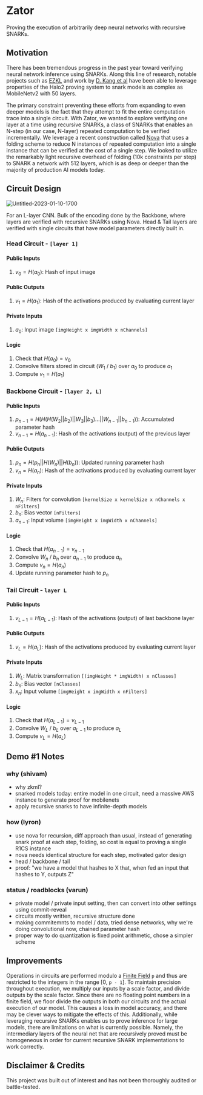 # Zator

Proving the execution of arbitrarily deep neural networks with recursive SNARKs.

## Motivation
There has been tremendous progress in the past year toward verifying neural network inference using SNARKs. Along this line of research, notable projects such as [EZKL](https://github.com/zkonduit/ezkl) and work by [D. Kang et al](https://arxiv.org/pdf/2210.08674.pdf) have been able to leverage properties of the Halo2 proving system to snark models as complex as MobileNetv2 with 50 layers. 

The primary constraint preventing these efforts from expanding to even deeper models is the fact that they attempt to fit the entire computation trace into a single circuit. With Zator, we wanted to explore verifying one layer at a time using recursive SNARKs, a class of SNARKs that enables an N-step (in our case, N-layer) repeated computation to be verified incrementally. We leverage a recent construction called [Nova](https://github.com/microsoft/Nova) that uses a folding scheme to reduce N instances of repeated computation into a single instance that can be verified at the cost of a single step. We looked to utilize the remarkably light recursive overhead of folding (10k constraints per step) to SNARK a network with 512 layers, which is as deep or deeper than the majority of production AI models today. 

## Circuit Design

![Untitled-2023-01-10-1700](https://user-images.githubusercontent.com/97858468/212182755-d0ceca49-71f3-4ec8-b627-46da56fd7261.svg)

For an L-layer CNN. Bulk of the encoding done by the Backbone, where layers are verified with recursive SNARKs using Nova. Head & Tail layers are verified with single circuits that have model parameters directly built in. 

### **Head Circuit** - `[layer 1]`
#### Public Inputs
1. $v_0 = H(a_0)$: Hash of input image 

#### Public Outputs
1. $v_1 = H(a_1)$: Hash of the activations produced by evaluating current layer

#### Private Inputs
1. $a_0$: Input image `[imgHeight x imgWidth x nChannels]`

#### Logic
1. Check that $H(a_0) = v_0$
1. Convolve filters stored in circuit ($W_1$ / $b_1$) over $a_0$ to produce $a_1$
1. Compute $v_1 = H(a_1)$

### **Backbone Circuit** - `[layer 2, L)`
#### Public Inputs
1. $p_{n - 1} = H(H(H(W_2 || b_2) || W_3 || b_3) ... || W_{n - 1} || b_{n - 1}))$: Accumulated parameter hash
1. $v_{n - 1} = H(a_{n - 1})$: Hash of the activations (output) of the previous layer

#### Public Outputs
1. $p_n = H(p_n || H(W_n) || H(b_n))$: Updated running parameter hash 
1. $v_n = H(a_n)$: Hash of the activations produced by evaluating current layer

#### Private Inputs
1. $W_n$: Filters for convolution `[kernelSize x kernelSize x nChannels x nFilters]`
1. $b_n$: Bias vector `[nFilters]`
1. $a_{n-1}$: Input volume `[imgHeight x imgWidth x nChannels]`

#### Logic
1. Check that $H(a_{n-1}) = v_{n-1}$
1. Convolve $W_n$ / $b_n$ over $a_{n-1}$ to produce $a_n$
1. Compute $v_n = H(a_n)$
1. Update running parameter hash to $p_n$

### **Tail Circuit** - `layer L`
#### Public Inputs
1. $v_{L - 1} = H(a_{L - 1})$: Hash of the activations (output) of last backbone layer 

#### Public Outputs
1. $v_L = H(a_L)$: Hash of the activations produced by evaluating current layer

#### Private Inputs
1. $W_L$: Matrix transformation `[(imgHeight * imgWidth) x nClasses]`
1. $b_n$: Bias vector `[nClasses]`
1. $x_n$: Input volume `[imgHeight x imgWidth x nFilters]`

#### Logic
1. Check that $H(a_{L-1}) = v_{L-1}$
1. Convolve $W_L$ / $b_L$ over $a_{L-1}$ to produce $a_L$
1. Compute $v_L = H(a_L)$

## Demo #1 Notes
### why (shivam)
- why zkml?
- snarked models today: entire model in one circuit, need a massive AWS instance to generate proof for mobilenets 
- apply recursive snarks to have infinite-depth models

### how (lyron)
- use nova for recursion, diff approach than usual, instead of generating snark proof at each step, folding, so cost is equal to proving a single R1CS instance
- nova needs identical structure for each step, motivated gator design
- head / backbone / tail 
- proof: "we have a model that hashes to X that, when fed an input that hashes to Y, outputs Z"

### status / roadblocks (varun)
- private model / private input setting, then can convert into other settings using commit-reveal
- circuits mostly written, recursive structure done
- making commitemnts to model / data, tried dense networks, why we're doing convolutional now, chained parameter hash
- proper way to do quantization is fixed point arithmetic, chose a simpler scheme 

## Improvements
Operations in circuits are performed modulo a [Finite Field](https://en.wikipedia.org/wiki/Finite_field) `p` and thus are restricted to the integers in the range [0, `p - 1`]. To maintain precision throughout execution, we multiply our inputs by a scale factor, and divide outputs by the scale factor. Since there are no floating point numbers in a finite field, we floor divide the outputs in both our circuits and the actual execution of our model. This causes a loss in model accuracy, and there may be clever ways to mitigate the effects of this. Additionally, while leveraging recursive SNARKs enables us to prove inference for large models, there are limitations on what is currently possible. Namely, the intermediary layers of the neural net that are recursively proved must be homogeneous in order for current recursive SNARK implementations to work correctly. 

## Disclaimer & Credits
This project was built out of interest and has not been thoroughly audited or battle-tested.

